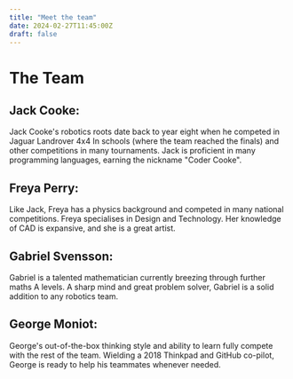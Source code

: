 ```yaml
---
title: "Meet the team"
date: 2024-02-27T11:45:00Z
draft: false
---
```

# The Team
## Jack Cooke:
Jack Cooke's robotics roots date back to year eight when he competed in Jaguar Landrover 4x4 In schools (where the team reached the finals) and other competitions in many tournaments. Jack is proficient in many programming languages, earning the nickname "Coder Cooke".

## Freya Perry:
Like Jack, Freya has a physics background and competed in many national competitions. Freya specialises in Design and Technology. Her knowledge of CAD is expansive, and she is a great artist.

## Gabriel Svensson:
Gabriel is a talented mathematician currently breezing through further maths A levels. A sharp mind and great problem solver, Gabriel is a solid addition to any robotics team.

## George Moniot:
George's out-of-the-box thinking style and ability to learn fully compete with the rest of the team. Wielding a 2018 Thinkpad and GitHub co-pilot, George is ready to help his teammates whenever needed.
  
